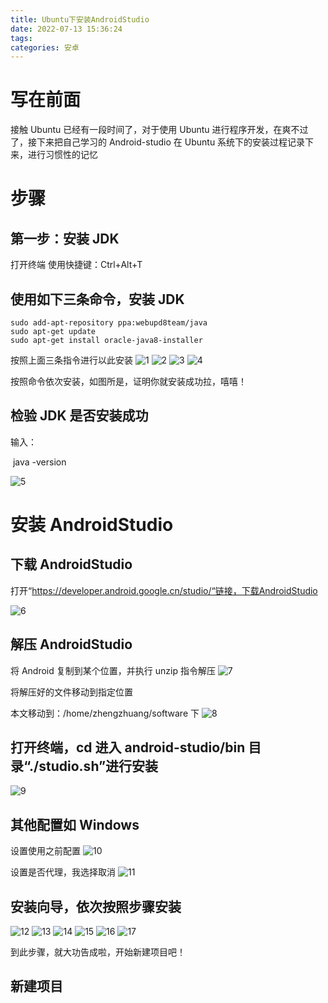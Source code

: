 ```yaml
---
title: Ubuntu下安装AndroidStudio
date: 2022-07-13 15:36:24
tags:
categories: 安卓
---
```


# 写在前面

接触 Ubuntu 已经有一段时间了，对于使用 Ubuntu 进行程序开发，在爽不过了，接下来把自己学习的 Android-studio 在 Ubuntu 系统下的安装过程记录下来，进行习惯性的记忆

# 步骤

## 第一步：安装 JDK

打开终端
使用快捷键：Ctrl+Alt+T

## 使用如下三条命令，安装 JDK

```
sudo add-apt-repository ppa:webupd8team/java
sudo apt-get update
sudo apt-get install oracle-java8-installer
```

按照上面三条指令进行以此安装
![1](https://tva1.sinaimg.cn/large/e6c9d24ely1h45c8uf898j20ke0dq428.jpg)
![2](https://tva1.sinaimg.cn/large/e6c9d24ely1h45c8x2qo4j20ke0dqaeq.jpg)
![3](https://tva1.sinaimg.cn/large/e6c9d24ely1h45c8z8xjnj20ke0dqwfo.jpg)
![4](https://tva1.sinaimg.cn/large/e6c9d24ely1h45c92prp8j20ke0dqq74.jpg)

按照命令依次安装，如图所是，证明你就安装成功拉，嘻嘻！

## 检验 JDK 是否安装成功

输入：

​    java -version

![5](https://tva1.sinaimg.cn/large/e6c9d24ely1h45c95rwgdj20ke0dqgmk.jpg)

# 安装 AndroidStudio

## 下载 AndroidStudio

打开“https://developer.android.google.cn/studio/“链接，下载AndroidStudio

![6](https://tva1.sinaimg.cn/large/e6c9d24ely1h45c98mu2tj20m80blmy1.jpg)

## 解压 AndroidStudio

将 Android 复制到某个位置，并执行 unzip 指令解压
![7](https://tva1.sinaimg.cn/large/e6c9d24ely1h45c9bx7vfj20ke0dqdiw.jpg)

将解压好的文件移动到指定位置

本文移动到：/home/zhengzhuang/software 下
![8](https://tva1.sinaimg.cn/large/e6c9d24ely1h45c9ew06ij20m80dumxu.jpg)

## 打开终端，cd 进入 android-studio/bin 目录“./studio.sh”进行安装

![9](https://tva1.sinaimg.cn/large/e6c9d24ely1h45c9iyi6vj20ke0dqmzs.jpg)

## 其他配置如 Windows

设置使用之前配置
![10](https://tva1.sinaimg.cn/large/e6c9d24ely1h45c9l9wb9j20k80dnwgl.jpg)

设置是否代理，我选择取消
![11](https://tva1.sinaimg.cn/large/e6c9d24ely1h45c9p4qgpj20kd0dpjtw.jpg)

## 安装向导，依次按照步骤安装

![12](https://tva1.sinaimg.cn/large/e6c9d24ely1h45c9s98uij20m80go755.jpg)
![13](https://tva1.sinaimg.cn/large/e6c9d24ely1h45c9uqmqpj20m80go751.jpg)
![14](https://tva1.sinaimg.cn/large/e6c9d24ely1h45c9xm8alj20m80go0u6.jpg)
![15](https://tva1.sinaimg.cn/large/e6c9d24ely1h45ca0p8x1j20m80goab8.jpg)
![16](https://tva1.sinaimg.cn/large/e6c9d24ely1h45ca3k85vj20m80gogm4.jpg)
![17](https://tva1.sinaimg.cn/large/e6c9d24ely1h45ca6e8quj20m80gowhq.jpg)

到此步骤，就大功告成啦，开始新建项目吧！

## 新建项目
